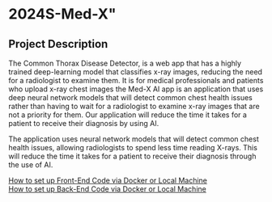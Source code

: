 # 2024S-Med-X"

## Project Description

The Common Thorax Disease Detector, is a web app that has a highly trained deep-learning model that classifies x-ray images, reducing the need for a radiologist to examine them. It is for medical professionals and patients who upload x-ray chest images the Med-X AI app is an application that uses deep neural network models that will detect common chest health issues rather than having to wait for a radiologist to examine x-ray images that are not a priority for them. Our application will reduce the time it takes for a patient to receive their diagnosis by using AI.

The application uses neural network models that will detect common chest health issues, allowing radiologists to spend less time reading X-rays. This will reduce the time it takes for a patient to receive their diagnosis through the use of AI.

[How to set up Front-End Code via Docker or Local Machine](https://github.com/htmw/2024S-Med-X/tree/main/Project/my-react-app)
<br/>
[How to set up Back-End Code via Docker or Local Machine](https://github.com/htmw/2024S-Med-X/tree/main/flask-server)
